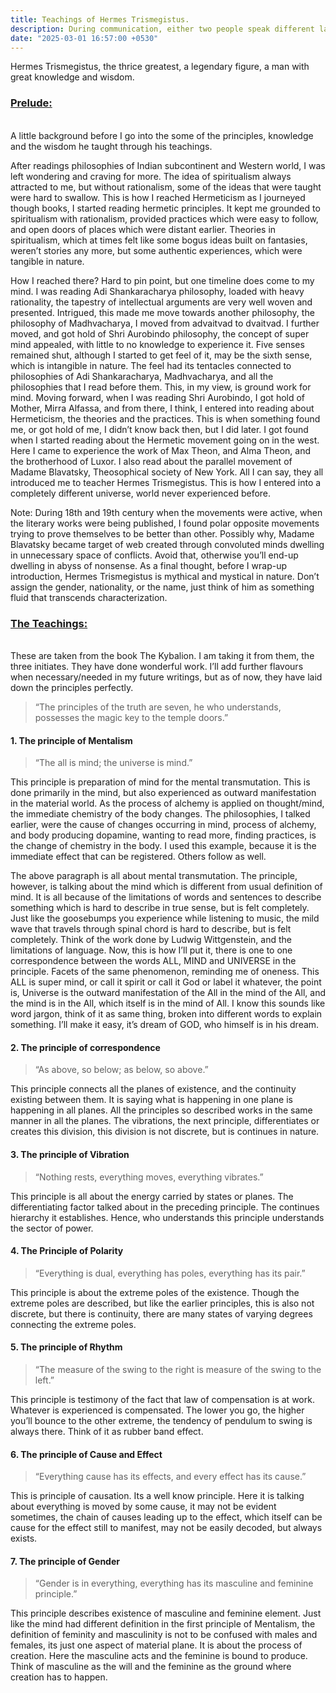 ```yaml
---
title: Teachings of Hermes Trismegistus.
description: During communication, either two people speak different languages and meanings are lost in translation, or two people communicate in the same language but meaning differs. Let me rephrase the question, “Is it possible to transfer true fragrance of thoughts from one individual to another?”
date: "2025-03-01 16:57:00 +0530"
---
```

Hermes Trismegistus, the thrice greatest, a legendary figure, a man with great knowledge and wisdom.

<h3><u>Prelude:</u></h3>
<br>
A little background before I go into the some of the principles, knowledge and the wisdom he taught through his teachings.

After readings philosophies of Indian subcontinent and Western world, I was left wondering and craving for more. The idea of spiritualism always attracted to me, but without rationalism, some of the ideas that were taught were hard to swallow. This is how I reached Hermeticism as I journeyed though books, I started reading hermetic principles. It kept me grounded to spiritualism with rationalism, provided practices which were easy to follow, and open doors of places which were distant earlier. Theories in spiritualism, which at times felt like some bogus ideas built on fantasies, weren’t stories any more, but some authentic experiences, which were tangible in nature. 

How I reached there? Hard to pin point, but one timeline does come to my mind. I was reading Adi Shankaracharya philosophy, loaded with heavy rationality, the tapestry of intellectual arguments are very well woven and presented. Intrigued, this made me move towards another philosophy, the philosophy of Madhvacharya, I moved from advaitvad to dvaitvad. I further moved, and got hold of Shri Aurobindo philosophy, the concept of super mind appealed, with little to no knowledge to experience it. Five senses remained shut, although I started to get feel of it, may be the sixth sense, which is intangible in nature. The feel had its tentacles connected to philosophies of Adi Shankaracharya, Madhvacharya, and all the philosophies that I read before them. This, in my view, is ground work for mind. Moving forward, when I was reading Shri Aurobindo, I got hold of Mother, Mirra Alfassa, and from there, I think, I entered into reading about Hermeticism, the theories and the practices. This is when something found me, or got hold of me, I didn’t know back then, but I did later. I got found when I started reading about the Hermetic movement going on in the west. Here I came to experience the work of Max Theon, and Alma Theon, and the brotherhood of Luxor. I also read about the parallel movement of Madame Blavatsky, Theosophical society of New York. All I can say, they all introduced me to teacher Hermes Trismegistus. This is how I entered into a completely different universe, world never experienced before.

Note: During 18th and 19th century when the movements were active, when the literary works were being published, I found polar opposite movements trying to prove themselves to be better than other. Possibly why, Madame Blavatsky became target of web created through convoluted minds dwelling in unnecessary space of conflicts. Avoid that, otherwise you’ll end-up dwelling in abyss of nonsense. As a final thought, before I wrap-up introduction, Hermes Trismegistus is mythical and mystical in nature. Don’t assign the gender, nationality, or the name, just think of him as something fluid that transcends characterization. 

<h3><u>The Teachings:</u></h3>
<br>
These are taken from the book The Kybalion. I am taking it from them, the three initiates. They have done wonderful work. I’ll add further flavours when necessary/needed in my future writings, but as of now, they have laid down the principles perfectly.

<blockquote id="bq">“The principles of the truth are seven, he who understands, possesses the magic key to the temple doors.”</blockquote>

<h4>1. The principle of Mentalism</h4>

<blockquote id="bq">“The all is mind; the universe is mind.”</blockquote>

This principle is preparation of mind for the mental transmutation. This is done primarily in the mind, but also experienced as outward manifestation in the material world. As the process of alchemy is applied on thought/mind, the immediate chemistry of the body changes. The philosophies, I talked earlier, were the cause of changes occurring in mind, process of alchemy, and body producing dopamine, wanting to read more, finding practices, is the change of chemistry in the body. I used this example, because it is the immediate effect that can be registered. Others follow as well.

The above paragraph is all about mental transmutation. The principle, however, is talking about the mind which is different from usual definition of mind. It is all because of the limitations of words and sentences to describe something which is hard to describe in true sense, but is felt completely. Just like the goosebumps you experience while listening to music, the mild wave that travels through spinal chord is hard to describe, but is felt completely. Think of the work done by Ludwig Wittgenstein, and the limitations of language. Now, this is how I’ll put it, there is one to one correspondence between the words ALL, MIND and UNIVERSE in the principle. Facets of the same phenomenon, reminding me of oneness. This ALL is super mind, or call it spirit or call it God or label it whatever, the point is, Universe is the outward manifestation of the All in the mind of the All, and the mind is in the All, which itself is in the mind of All. I know this sounds like word jargon, think of it as same thing, broken into different words to explain something. I’ll make it easy, it’s dream of GOD, who himself is in his dream. 

<h4>2. The principle of correspondence</h4>

<blockquote id="bq">“As above, so below; as below, so above.”</blockquote>

This principle connects all the planes of existence, and the continuity existing between them. It is saying what is happening in one plane is happening in all planes. All the principles so described works in the same manner in all the planes. The vibrations, the next principle, differentiates or creates this division, this division is not discrete, but is continues in nature.  


<h4>3. The principle of Vibration</h4>

<blockquote id="bq">“Nothing rests, everything moves, everything vibrates.”</blockquote>

This principle is all about the energy carried by states or planes. The differentiating factor talked about in the preceding principle. The continues hierarchy it establishes. Hence, who understands this principle understands the sector of power. 

<h4>4. The Principle of Polarity</h4>

<blockquote id="bq">“Everything is dual, everything has poles, everything has its pair.”</blockquote>

This principle is about the extreme poles of the existence. Though the extreme poles are described, but like the earlier principles, this is also not discrete, but there is continuity, there are many states of varying degrees connecting the extreme poles.

<h4>5. The principle of Rhythm</h4>

<blockquote id="bq">“The measure of the swing to the right is measure of the swing to the left.”</blockquote>

This principle is testimony of the fact that law of compensation is at work. Whatever is experienced is compensated. The lower you go, the higher you’ll bounce to the other extreme, the tendency of pendulum to swing is always there. Think of it as rubber band effect.  

<h4>6. The principle of Cause and Effect</h4>

<blockquote id="bq">“Everything cause has its effects, and every effect has its cause.”</blockquote>

This is principle of causation. Its a well know principle. Here it is talking about everything is moved by some cause, it may not be evident sometimes, the chain of causes leading up to the effect, which itself can be cause for the effect still to manifest, may not be easily decoded, but always exists.  

<h4>7. The principle of Gender</h4>

<blockquote id="bq">“Gender is in everything, everything has its masculine and feminine principle.”</blockquote>

This principle describes existence of masculine and feminine element. Just like the mind had different definition in the first principle of Mentalism, the definition of feminity and masculinity is not to be confused with males and females, its just one aspect of material plane. It is about the process of creation. Here the masculine acts and the feminine is bound to produce. Think of masculine as the will and the feminine as the ground where creation has to happen.
